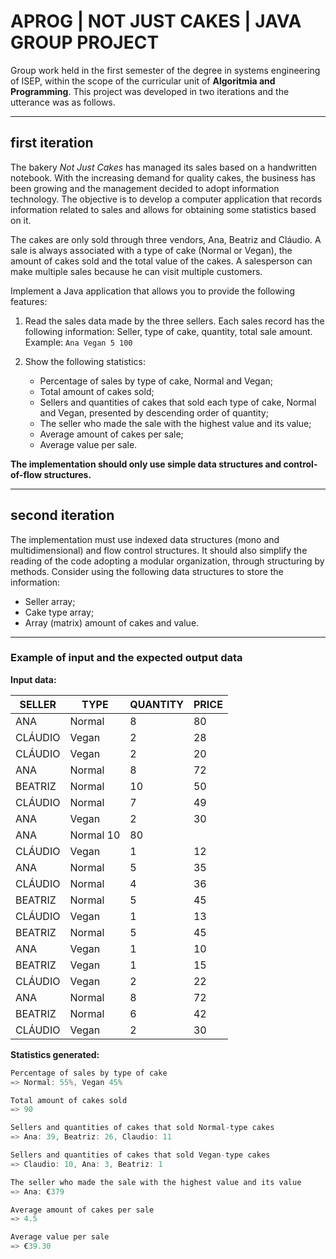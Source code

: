 # APROG | NOT JUST CAKES | JAVA GROUP PROJECT
Group work held in the first semester of the degree in systems engineering of ISEP, within the scope of the curricular unit of **Algoritmia and Programming**. This project was developed in two iterations and the utterance was as follows.

-------------
## first iteration
The bakery *Not Just Cakes* has managed its sales based on a handwritten notebook. With the increasing demand for quality cakes, the business has been growing and the management decided to adopt information technology. The objective is to develop a computer application that records information related to sales and allows for obtaining some statistics based on it. 

The cakes are only sold through three vendors, Ana, Beatriz and Cláudio. A sale is always associated with a type of cake (Normal or Vegan), the amount of cakes sold and the total value of the cakes. A salesperson can make multiple sales because he can visit multiple customers.

Implement a Java application that allows you to provide the following features:

1. Read the sales data made by the three sellers. Each sales record has the following information: Seller, type of cake, quantity, total sale amount.
Example: ``` Ana Vegan 5 100 ```

2. Show the following statistics:
    * Percentage of sales by type of cake, Normal and Vegan;
    * Total amount of cakes sold;
    * Sellers and quantities of cakes that sold each type of cake, Normal and Vegan, presented by descending order of quantity;
    * The seller who made the sale with the highest value and its value;
    * Average amount of cakes per sale;
    * Average value per sale.

**The implementation should only use simple data structures and control-of-flow structures.**

---
## second iteration
The implementation must use indexed data structures (mono and multidimensional) and flow control structures. It should also simplify the reading of the code adopting a modular organization, through structuring by methods.
Consider using the following data structures to store the information:
  * Seller array;
  * Cake type array;
  * Array (matrix) amount of cakes and value.

---
### Example of input and the expected output data

**Input data:**

SELLER |   TYPE  |  QUANTITY | PRICE
-------|--------|---------|-----------
ANA       |Normal   |  8   |    80
CLÁUDIO  | Vegan      |2    |   28
CLÁUDIO  | Vegan     | 2     |  20
ANA      | Normal   |  8 |      72
BEATRIZ  | Normal  |   10 |     50
CLÁUDIO  | Normal |    7   |    49
ANA      | Vegan |     2    |   30
ANA      | Normal     10 |     80
CLÁUDIO  | Vegan    |  1  |     12
ANA      | Normal  |   5   |    35
CLÁUDIO  | Normal |    4    |   36
BEATRIZ  | Normal  |   5     |  45
CLÁUDIO  | Vegan  |    1      | 13
BEATRIZ  | Normal |    5       | 45
ANA      | Vegan    |  1 |      10
BEATRIZ  | Vegan    |  1  |     15
CLÁUDIO  | Vegan    |  2   |    22
ANA      | Normal  |   8    |   72
BEATRIZ  | Normal |    6     |  42
CLÁUDIO  | Vegan |     2      | 30

**Statistics generated:**
```java
Percentage of sales by type of cake
=> Normal: 55%, Vegan 45%

Total amount of cakes sold
=> 90

Sellers and quantities of cakes that sold Normal-type cakes
=> Ana: 39, Beatriz: 26, Claudio: 11

Sellers and quantities of cakes that sold Vegan-type cakes
=> Claudio: 10, Ana: 3, Beatriz: 1

The seller who made the sale with the highest value and its value
=> Ana: €379

Average amount of cakes per sale
=> 4.5

Average value per sale
=> €39.30 
```
